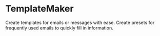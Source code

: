 # TemplateMaker
Create templates for emails or messages with ease. Create presets for frequently used emails to quickly fill in information.
